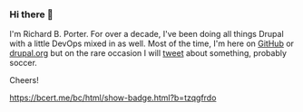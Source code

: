 ### Hi there 👋

I'm Richard B. Porter. For over a decade, I've been doing all things Drupal with a little DevOps mixed in as well. Most of the time, I'm here on [GitHub](https://github.com/richardbporter) or [drupal.org](https://drupal.org/u/richardbporter) but on the rare occasion I will [tweet](https://twitter.com/richardbporter) about something, probably soccer. 

Cheers!

https://bcert.me/bc/html/show-badge.html?b=tzqgfrdo
